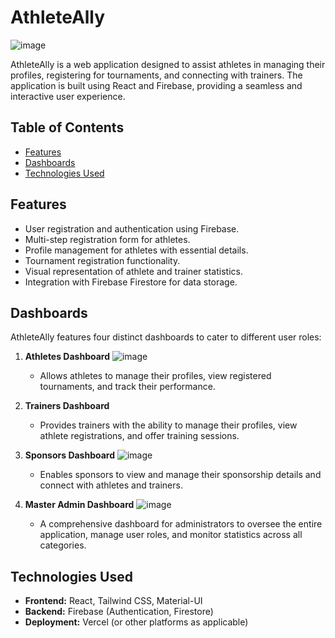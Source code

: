 # AthleteAlly
![image](https://github.com/user-attachments/assets/d44501fe-5665-4148-93c4-4f089d51a6f0)

AthleteAlly is a web application designed to assist athletes in managing their profiles, registering for tournaments, and connecting with trainers. The application is built using React and Firebase, providing a seamless and interactive user experience.

## Table of Contents

- [Features](#features)
- [Dashboards](#dashboards)
- [Technologies Used](#technologies-used)

## Features

- User registration and authentication using Firebase.
- Multi-step registration form for athletes.
- Profile management for athletes with essential details.
- Tournament registration functionality.
- Visual representation of athlete and trainer statistics.
- Integration with Firebase Firestore for data storage.

## Dashboards

AthleteAlly features four distinct dashboards to cater to different user roles:

1. **Athletes Dashboard**
   ![image](https://github.com/user-attachments/assets/00041038-3eca-47a2-8c99-62cd73e36985)

   - Allows athletes to manage their profiles, view registered tournaments, and track their performance.

3. **Trainers Dashboard**
   - Provides trainers with the ability to manage their profiles, view athlete registrations, and offer training sessions.

4. **Sponsors Dashboard**
   ![image](https://github.com/user-attachments/assets/42ed50d5-8850-48df-a191-5f2bc3bacb9c)

   - Enables sponsors to view and manage their sponsorship details and connect with athletes and trainers.

5. **Master Admin Dashboard**
   ![image](https://github.com/user-attachments/assets/f0676787-f74b-4f4b-95f6-77408ff3cd87)

   - A comprehensive dashboard for administrators to oversee the entire application, manage user roles, and monitor statistics across all categories.

## Technologies Used

- **Frontend:** React, Tailwind CSS, Material-UI
- **Backend:** Firebase (Authentication, Firestore)
- **Deployment:** Vercel (or other platforms as applicable)
